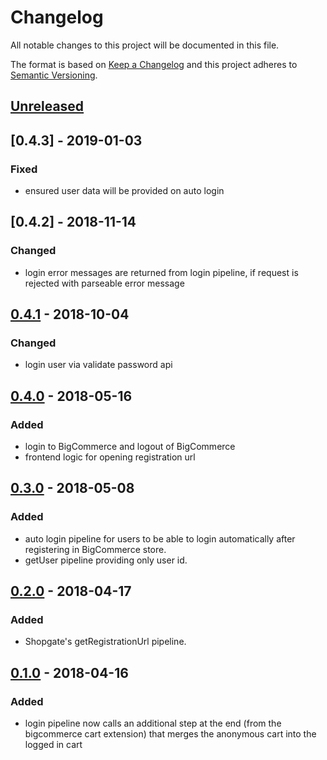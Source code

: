# Changelog

All notable changes to this project will be documented in this file.

The format is based on [Keep a Changelog](http://keepachangelog.com/) and this project adheres to [Semantic Versioning](http://semver.org/).

## [Unreleased]

## [0.4.3] - 2019-01-03
### Fixed
- ensured user data will be provided on auto login

## [0.4.2] - 2018-11-14
### Changed
- login error messages are returned from login pipeline, if request is rejected with parseable error message

## [0.4.1] - 2018-10-04
### Changed
- login user via validate password api

## [0.4.0] - 2018-05-16
### Added
- login to BigCommerce and logout of BigCommerce
- frontend logic for opening registration url

## [0.3.0] - 2018-05-08
### Added
- auto login pipeline for users to be able to login automatically after registering in BigCommerce store.
- getUser pipeline providing only user id.

## [0.2.0] - 2018-04-17
### Added
- Shopgate's getRegistrationUrl pipeline.

## [0.1.0] - 2018-04-16
### Added
- login pipeline now calls an additional step at the end (from the bigcommerce cart extension) that merges the anonymous cart into the logged in cart

[Unreleased]: https://github.com/shopgate/ext-bigcommerce-user/compare/v0.4.1...HEAD
[0.4.1]: https://github.com/shopgate/ext-bigcommerce-user/compare/v0.4.0...v0.4.1
[0.4.0]: https://github.com/shopgate/ext-bigcommerce-user/compare/v0.3.0...v0.4.0
[0.3.0]: https://github.com/shopgate/ext-bigcommerce-user/compare/v0.2.0...v0.3.0
[0.2.0]: https://github.com/shopgate/ext-bigcommerce-user/compare/v0.1.0...v0.2.0
[0.1.0]: https://github.com/shopgate/ext-bigcommerce-user/tree/v0.1.0
